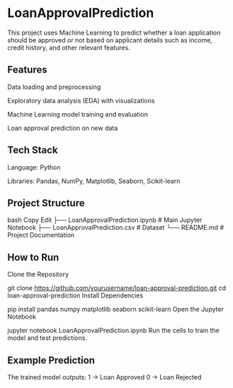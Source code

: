 # LoanApprovalPrediction

This project uses Machine Learning to predict whether a loan application should be approved or not based on applicant details such as income, credit history, and other relevant features.

## Features
Data loading and preprocessing

Exploratory data analysis (EDA) with visualizations

Machine Learning model training and evaluation

Loan approval prediction on new data

## Tech Stack
Language: Python

Libraries: Pandas, NumPy, Matplotlib, Seaborn, Scikit-learn

## Project Structure
bash
Copy
Edit
├── LoanApprovalPrediction.ipynb  # Main Jupyter Notebook
├── LoanApprovalPrediction.csv    # Dataset
└── README.md                     # Project Documentation

## How to Run
Clone the Repository

git clone https://github.com/yourusername/loan-approval-prediction.git
cd loan-approval-prediction
Install Dependencies

pip install pandas numpy matplotlib seaborn scikit-learn
Open the Jupyter Notebook

jupyter notebook LoanApprovalPrediction.ipynb
Run the cells to train the model and test predictions.

## Example Prediction
The trained model outputs:
1 → Loan Approved
0 → Loan Rejected
